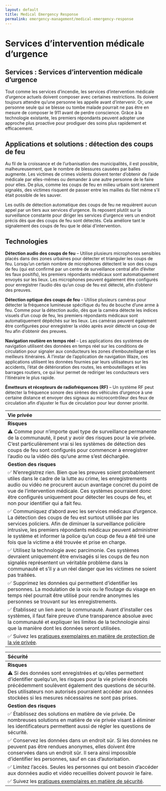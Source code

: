 ```yaml
---
layout: default
title: Medical Emergency Response
permalink: emergency-management/medical-emergency-response
---
```


# Services d’intervention médicale d’urgence

## Services : Services d’intervention médicale d’urgence

Tout comme les services d’incendie, les services d’intervention médicale d’urgence actuels doivent composer avec certaines restrictions. Ils doivent toujours attendre qu’une personne les appelle avant d’intervenir. Or, une personne seule qui se blesse ou tombe malade pourrait ne pas être en mesure de composer le 911 avant de perdre conscience. Grâce à la technologie existante, les premiers répondants peuvent adopter une approche plus proactive pour prodiguer des soins plus rapidement et efficacement.

## Applications et solutions : détection des coups de feu

Au fil de la croissance et de l’urbanisation des municipalités, il est possible, malheureusement, que le nombre de blessures causées par balles augmente. Les victimes de crimes violents doivent tenter d’obtenir de l’aide médicale par elles-mêmes ou demander à une autre personne de le faire pour elles. De plus, comme les coups de feu en milieu urbain sont rarement signalés, des victimes risquent de passer entre les mailles du filet même s’il était possible de les sauver.

Les outils de détection automatique des coups de feu ne requièrent aucun appel par un tiers aux services d’urgence. Ils reposent plutôt sur la surveillance constante pour diriger les services d’urgence vers un endroit précis dès que des coups de feu sont détectés. Cela améliore tant le signalement des coups de feu que le délai d’intervention.

## Technologies

**Détection audio des coups de feu** – Utilise plusieurs microphones sensibles placés dans des zones urbaines pour détecter et trianguler les coups de feu. Lorsqu’un certain nombre de microphones détectent le son des coups de feu \(qui est confirmé par un centre de surveillance central afin d’éviter les faux positifs\), les premiers répondants médicaux sont automatiquement envoyés sur les lieux. Les microphones peuvent également être configurés pour enregistrer l’audio dès qu’un coup de feu est détecté, afin d’obtenir des preuves.

**Détection optique des coups de feu** – Utilise plusieurs caméras pour détecter la fréquence lumineuse spécifique du feu de bouche d’une arme à feu. Comme pour la détection audio, dès que la caméra détecte les indices visuels d’un coup de feu, les premiers répondants médicaux sont automatiquement dépêchés sur les lieux. Les caméras peuvent également être configurées pour enregistrer la vidéo après avoir détecté un coup de feu afin d’obtenir des preuves.

**Navigation routière en temps réel** – Les applications des systèmes de navigation utilisent des données en temps réel sur les conditions de circulation pour signaler aux conducteurs les zones d’embouteillage et les meilleurs itinéraires. À l’instar de l’application de navigation Waze, ces applications utilisent les données fournies par leurs utilisateurs sur les accidents, l’état de détérioration des routes, les embouteillages et les barrages routiers, ce qui leur permet de rediriger les conducteurs vers l’itinéraire le plus rapide.

**Émetteurs et récepteurs de radiofréquences \(RF\)** – Un système RF peut détecter la fréquence sonore des sirènes des véhicules d’urgence à une certaine distance et envoyer des signaux au microcontrôleur des feux de circulation afin d’ajuster le flux de circulation pour leur donner priorité.

| Vie privée |
| :--- |
| **Risques** |
| ⚠ Comme pour n’importe quel type de surveillance permanente de la communauté, il peut y avoir des risques pour la vie privée. C’est particulièrement vrai si les systèmes de détection des coups de feu sont configurés pour commencer à enregistrer l’audio ou la vidéo dès qu’une arme s’est déchargée. |
| **Gestion des risques** |
| ✅ N’enregistrez rien. Bien que les preuves soient probablement utiles dans le cadre de la lutte au crime, les enregistrements audio ou vidéo ne procurent aucun avantage concret du point de vue de l’intervention médicale. Ces systèmes pourraient donc être configurés uniquement pour détecter les coups de feu, et non pour identifier qui a fait feu. |
| ✅ Communiquez d’abord avec les services médicaux d’urgence. La détection des coups de feu est surtout utilisée par les services policiers. Afin de diminuer la surveillance policière intrusive, les premiers répondants médicaux peuvent administrer le système et informer la police qu’un coup de feu a été tiré une fois que la victime a été trouvée et prise en charge. |
| ✅ Utilisez la technologie avec parcimonie. Ces systèmes devraient uniquement être envisagés si les coups de feu non signalés représentent un véritable problème dans la communauté et s’il y a un réel danger que les victimes ne soient pas traitées. |
| ✅ Supprimez les données qui permettent d’identifier les personnes. La modulation de la voix ou le floutage du visage en temps réel pourrait être utilisé pour rendre anonymes les personnes se trouvant sur les enregistrements. |
| ✅ Établissez un lien avec la communauté. Avant d’installer ces systèmes, il faut faire preuve d’une transparence absolue avec la communauté et expliquer les limites de la technologie ainsi que la manière dont les données seront utilisées. |
| ✅ Suivez les [pratiques exemplaires en matière de protection de la vie privée](https://cippc-ca.github.io/SmartCityToolkit/privacy.html). |

| Sécurité |
| :--- |
| **Risques** |
| ⚠ Si des données sont enregistrées et qu’elles permettent d’identifier quelqu’un, les risques pour la vie privée énoncés précédemment soulèvent également des questions de sécurité. Des utilisateurs non autorisés pourraient accéder aux données stockées si les mesures nécessaires ne sont pas prises. |
| **Gestion des risques** |
| ✅ Établissez des solutions en matière de vie privée. De nombreuses solutions en matière de vie privée visant à éliminer les identificateurs permettent aussi de régler les questions de sécurité. |
| ✅ Conservez les données dans un endroit sûr. Si les données ne peuvent pas être rendues anonymes, elles doivent être conservées dans un endroit sûr. Il sera ainsi impossible d’identifier les personnes, sauf en cas d’autorisation. |
| ✅ Limitez l’accès. Seules les personnes qui ont besoin d’accéder aux données audio et vidéo recueillies doivent pouvoir le faire. |
| ✅  Suivez les [pratiques exemplaires en matière de sécurité](https://cippic-ca.github.io/SmartCityToolkit/security.html). |

